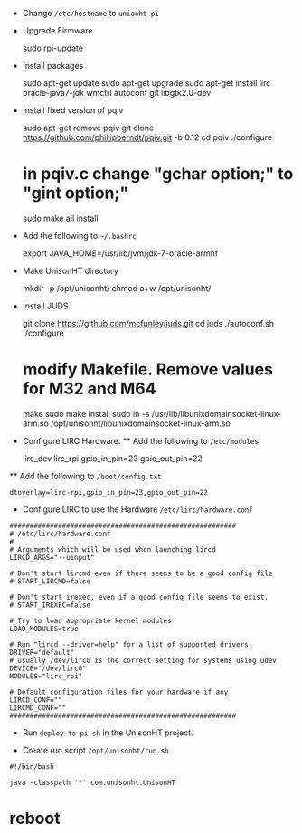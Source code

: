 * Change `/etc/hostname` to `unionht-pi`

* Upgrade Firmware

    sudo rpi-update

* Install packages

    sudo apt-get update
    sudo apt-get upgrade
    sudo apt-get install lirc oracle-java7-jdk wmctrl autoconf git libgtk2.0-dev

* Install fixed version of pqiv

    sudo apt-get remove pqiv
    git clone https://github.com/phillipberndt/pqiv.git -b 0.12
    cd pqiv
    ./configure
    # in pqiv.c change "gchar option;" to "gint option;"
    sudo make all install

* Add the following to `~/.bashrc`

    export JAVA_HOME=/usr/lib/jvm/jdk-7-oracle-armhf
    
* Make UnisonHT directory

    mkdir -p /opt/unisonht/
    chmod a+w /opt/unisonht/
    
* Install JUDS

    git clone https://github.com/mcfunley/juds.git
    cd juds
    ./autoconf.sh
    ./configure
    # modify Makefile. Remove values for M32 and M64
    make
    sudo make install
    sudo ln -s /usr/lib/libunixdomainsocket-linux-arm.so /opt/unisonht/libunixdomainsocket-linux-arm.so
    
* Configure LIRC Hardware.
** Add the following to `/etc/modules`

    lirc_dev
    lirc_rpi gpio_in_pin=23 gpio_out_pin=22
    
** Add the following to `/boot/config.txt`

    dtoverlay=lirc-rpi,gpio_in_pin=23,gpio_out_pin=22

* Configure LIRC to use the Hardware `/etc/lirc/hardware.conf`

```
########################################################
# /etc/lirc/hardware.conf
#
# Arguments which will be used when launching lircd
LIRCD_ARGS="--uinput"

# Don't start lircmd even if there seems to be a good config file
# START_LIRCMD=false

# Don't start irexec, even if a good config file seems to exist.
# START_IREXEC=false

# Try to load appropriate kernel modules
LOAD_MODULES=true

# Run "lircd --driver=help" for a list of supported drivers.
DRIVER="default"
# usually /dev/lirc0 is the correct setting for systems using udev
DEVICE="/dev/lirc0"
MODULES="lirc_rpi"

# Default configuration files for your hardware if any
LIRCD_CONF=""
LIRCMD_CONF=""
########################################################
```

* Run `deploy-to-pi.sh` in the UnisonHT project.

* Create run script `/opt/unisonht/run.sh`

```
#!/bin/bash

java -classpath '*' com.unisonht.UnisonHT
```

# reboot
